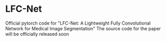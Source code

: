 # LFC-Net
Official pytorch code for "LFC-Net: A Lightweight Fully Convolutional Network for Medical Image Segmentation"
The source code for the paper will be officially released soon
